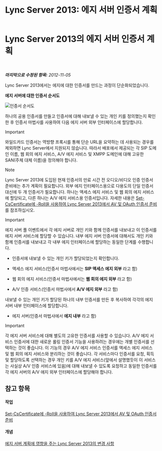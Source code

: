 ﻿---
title: 'Lync Server 2013: 에지 서버 인증서 계획'
TOCTitle: 에지 서버 인증서 계획
ms:assetid: f1dfe220-2398-4ac8-ba4c-206c8c0cbc50
ms:mtpsurl: https://technet.microsoft.com/ko-kr/library/Gg413010(v=OCS.15)
ms:contentKeyID: 49305502
ms.date: 08/10/2015
mtps_version: v=OCS.15
ms.translationtype: HT
---

# Lync Server 2013의 에지 서버 인증서 계획

 

_**마지막으로 수정된 항목:** 2012-11-05_

Lync Server 2013에서는 에지에 대한 인증서를 만드는 과정이 단순화되었습니다.

**에지 서버에 대한 인증서 순서도**

![인증서 순서도](images/Gg413010.a5fc20db-7ced-4364-b577-6a709a8367cd(OCS.15).jpg "인증서 순서도")

하나의 공용 인증서를 만들고 인증서에 대해 내보낼 수 있는 개인 키를 정의했는지 확인한 후 인증서 마법사를 사용하여 다음 에지 서버 외부 인터페이스에 할당합니다.


> [!IMPORTANT]
> 와일드카드 인증서는 역방향 프록시를 통해 단순 URL을 요약하는 데 사용되는 경우를 제외하면 Lync Server에서 지원되지 않습니다. 따라서 배포에서 제공되는 각 SIP 도메인 이름, 웹 회의 에지 서비스, A/V 에지 서비스 및 XMPP 도메인에 대해 고유한 SAN(주체 대체 이름)을 정의해야 합니다.




> [!NOTE]
> Lync Server 2013에 도입된 현재 인증서의 만료 시간 전 오디오/비디오 인증 인증서 준비에는 추가 계획이 필요합니다. 외부 에지 인터페이스용으로 다용도의 단일 인증서 대신에 두 개 인증서가 필요합니다. 하나는 액세스 에지 서비스 및 웹 회의 에지 서비스에 할당되고, 다른 하나는 A/V 에지 서비스용 인증서입니다. 자세한 내용은 <A href="lync-server-2013-staging-av-and-oauth-certificates-using-roll-in-https://docs.microsoft.com/en-us/powershell/module/skype/Set-CsCertificate">Set-CsCertificate에 -Roll을 사용하여 Lync Server 2013에서 AV 및 OAuth 인증서 준비</A>를 참조하십시오.




> [!IMPORTANT]
> 에지 서버 풀 이벤트에서 각 에지 서버로 개인 키와 함께 인증서를 내보내고 이 인증서를 에지 서버 서비스에 할당할 수 있습니다. 내부 에지 서버 인증서에 대해서도 개인 키와 함께 인증서를 내보내고 각 내부 에지 인터페이스에 할당하는 동일한 단계를 수행합니다.



  - 인증서에 내보낼 수 있는 개인 키가 할당되었는지 확인합니다.

  - 액세스 에지 서비스(인증서 마법사에서는 **SIP 액세스 에지 외부** 라고 함)

  - 웹 회의 에지 서비스(인증서 마법사에서는 **웹 회의 에지 외부** 라고 함)

  - A/V 인증 서비스(인증서 마법사에서 **A/V 에지 외부** 라고 함)

내보낼 수 있는 개인 키가 할당된 하나의 내부 인증서를 만든 후 복사하여 각각의 에지 서버 내부 인터페이스에 할당합니다.

  - 에지 서버(인증서 마법사에서 **에지 내부** 라고 함)


> [!IMPORTANT]
> 각 에지 서버 서비스에 대해 별도의 고유한 인증서를 사용할 수 있습니다. A/V 에지 서비스 인증서에 대한 새로운 롤링 인증서 기능을 사용하려는 경우에는 개별 인증서를 선택하는 것이 좋습니다. 이 기능의 경우 A/V 에지 서비스 인증서를 액세스 에지 서비스 및 웹 회의 에지 서비스와 분리하는 것이 좋습니다. 각 서비스마다 인증서를 요청, 획득 및 할당하도록 선택하는 경우 개인 키를 A/V 에지 서비스(앞에서 설명했듯이 이 서비스는 사실상 A/V 인증 서비스에 있음)에 대해 내보낼 수 있도록 요청하고 동일한 인증서를 각 에지 서버의 A/V 애지 외부 인터페이스에 할당해야 합니다.



## 참고 항목

#### 작업

[Set-CsCertificate에 -Roll을 사용하여 Lync Server 2013에서 AV 및 OAuth 인증서 준비](lync-server-2013-staging-av-and-oauth-certificates-using-roll-in-https://docs.microsoft.com/en-us/powershell/module/skype/Set-CsCertificate)  

#### 개념

[에지 서버 계획에 영향을 주는 Lync Server 2013의 변경 사항](lync-server-2013-changes-in-lync-server-that-affect-edge-server-planning.md)

